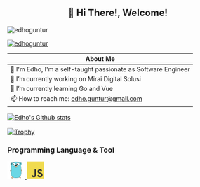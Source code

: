 <h2 align="Center">👋 Hi There!, Welcome!</h2>

<p align="Left"> <img src=https://komarev.com/ghpvc/?username=edhoguntur alt="edhoguntur"/> </p>

<p align="Left"> <a href="https://twitter.com/edhoguntur" target="blank"><img src="https://img.shields.io/twitter/follow/edhoguntur?logo=twitter&style=for-the-badge" alt="edhoguntur" /></a> </p>

| About Me |
|-|
| 💬 I'm Edho, I'm a self-taught passionate as Software Engineer|
| 🔭 I’m currently working on Mirai Digital Solusi |
| 🌱 I’m currently learning Go and Vue |
| 📫 How to reach me: edho.guntur@gmail.com |

<a href="https://github.com/anuraghazra/github-readme-stats" target="blank"><img align="Center" src="https://github-readme-stats.vercel.app/api?username=edhoguntur&show_icons=true&theme=gruvbox" alt="Edho's Github stats" /></a>

<a href="https://github.com/ryo-ma/github-profile-trophy" target="blank"><img align="Center" src="https://github-profile-trophy.vercel.app/?username=edhoguntur&row=7&theme=gruvbox" alt="Trophy" /></a>

<h3>Programming Language & Tool</h3>
<p align="Left">
<a href="https://golang.org" target="_blank" rel="noreferrer"> <img src="https://raw.githubusercontent.com/devicons/devicon/master/icons/go/go-original.svg" alt="go" width="40" height="40"/> </a>
<a target="_blank" rel="noreferrer"> <img src="https://raw.githubusercontent.com/devicons/devicon/master/icons/javascript/javascript-original.svg" alt="go" width="40" height="40"/> </a>
</p>

<!--
**edhoguntur/edhoguntur** is a ✨ _special_ ✨ repository because its `README.md` (this file) appears on your GitHub profile.

Here are some ideas to get you started:

- 🔭 I’m currently working on ...
- 🌱 I’m currently learning ...
- 👯 I’m looking to collaborate on ...
- 🤔 I’m looking for help with ...
- 💬 Ask me about ...
- 📫 How to reach me: ...
- 😄 Pronouns: ...
- ⚡ Fun fact: ...
-->
